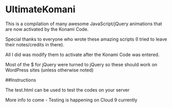# UltimateKomani

This is a compilation of many awesome JavaScript/jQuery animations that are now activated by the Konami Code.

Special thanks to everyone who wrote these amazing scripts (I tried to leave their notes/credits in there).

All I did was modify them to activate after the Konami Code was entered. 

Most of the $ for jQuery were turned to jQuery so these should work on WordPress sites (unless otherwise noted)

##Instructions

The test.html can be used to test the codes on your server




More info to come - Testing is happening on Cloud 9 currently
